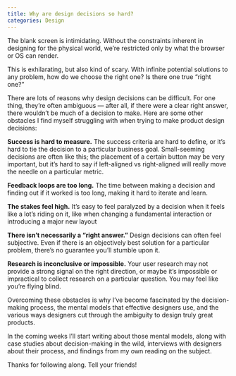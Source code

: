 ```yaml
---
title: Why are design decisions so hard?
categories: Design
---
```


The blank screen is intimidating. Without the constraints inherent in designing for the physical world, we’re restricted only by what the browser or OS can render.

This is exhilarating, but also kind of scary. With infinite potential solutions to any problem, how do we choose the right one? Is there one true “right one?”

There are lots of reasons why design decisions can be difficult. For one thing, they’re often ambiguous — after all, if there were a clear right answer, there wouldn’t be much of a decision to make. Here are some other obstacles I find myself struggling with when trying to make product design decisions:

**Success is hard to measure.** The success criteria are hard to define, or it’s hard to tie the decision to a particular business goal. Small-seeming decisions are often like this; the placement of a certain button may be very important, but it’s hard to say if left-aligned vs right-aligned will really move the needle on a particular metric.

**Feedback loops are too long.** The time between making a decision and finding out if it worked is too long, making it hard to iterate and learn.

**The stakes feel high.** It’s easy to feel paralyzed by a decision when it feels like a lot’s riding on it, like when changing a fundamental interaction or introducing a major new layout

**There isn’t necessarily a “right answer.”** Design decisions can often feel subjective. Even if there is an objectively best solution for a particular problem, there’s no guarantee you’ll stumble upon it.

**Research is inconclusive or impossible.** Your user research may not provide a strong signal on the right direction, or maybe it’s impossible or impractical to collect research on a particular question. You may feel like you’re flying blind.

Overcoming these obstacles is why I’ve become fascinated by the decision-making process, the mental models that effective designers use, and the various ways designers cut through the ambiguity to design truly great products.

In the coming weeks I’ll start writing about those mental models, along with case studies about decision-making in the wild, interviews with designers about their process, and findings from my own reading on the subject.

Thanks for following along. Tell your friends!